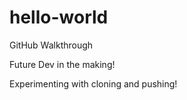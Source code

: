 # hello-world
GitHub Walkthrough

Future Dev in the making!

Experimenting with cloning and pushing!
